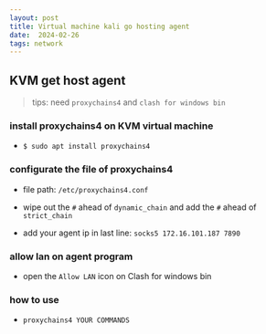 ```yaml
---
layout: post
title: Virtual machine kali go hosting agent
date:  2024-02-26
tags: network
---
```


## KVM get host agent

> tips: need `proxychains4` and `clash for windows bin`

### install proxychains4 on KVM virtual machine

- `$ sudo apt install proxychains4`

### configurate the file of proxychains4

- file path: `/etc/proxychains4.conf`

- wipe out the `#` ahead of `dynamic_chain` and add the `#` ahead of `strict_chain`

- add your agent ip in last line: `socks5 172.16.101.187 7890`

### allow lan on agent program

- open the `Allow LAN` icon on Clash for windows bin

### how to use

- `proxychains4 YOUR COMMANDS`
